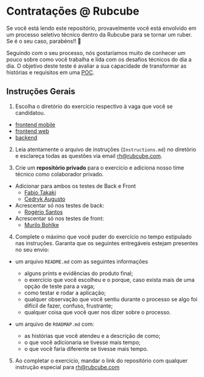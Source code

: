 # Contratações @ Rubcube

Se você está lendo este repositório, provavelmente você está envolvido em um processo seletivo técnico dentro da Rubcube para se tornar um ruber. Se é o seu caso, parabéns!! 🥳

Seguindo com o seu processo, nós gostaríamos muito de conhecer um pouco sobre como você trabalha e lida com os desafios técnicos do dia a dia. O objetivo deste teste é avaliar a sua capacidade de transformar as histórias e requisitos em uma [POC](https://en.wikipedia.org/wiki/Proof_of_concept).

## Instruções Gerais

1. Escolha o diretório do exercício respectivo à vaga que você se candidatou.

- [frontend mobile](https://github.com/rubcube/hiring-exercises/blob/master/frontend-mobile/Instructions.md)
- [frontend web](https://github.com/rubcube/hiring-exercises/blob/master/frontend-web/Instructions.md)
- [backend](https://github.com/rubcube/hiring-exercises/blob/master/backend/Instructions.md)

2. Leia atentamente o arquivo de instruções (`Instructions.md`) no diretório e esclareça todas as questões via email [rh@rubcube.com](mailto:rh@rubcube.com).

3. Crie um **repositório privado** para o exercício e adiciona nosso time técnico como colaborador privado.

- Adicionar para ambos os testes de Back e Front
  - [Fabio Takaki](https://github.com/fabiotakaki)
  - [Cedryk Augusto](https://github.com/cedryk-augusto)
- Acrescentar só nos testes de back:
  - [Rogério Santos](https://github.com/santos-rogerio) 
- Acrescentar só nos testes de front:
  - [Murilo Bohlke](https://github.com/murilobohlke) 


4. Complete o máximo que você puder do exercício no tempo estipulado nas instruções. Garanta que os seguintes entregáveis estejam presentes no seu envio:

- um arquivo `README.md` com as seguintes informações
  - alguns prints e evidências do produto final;
  - o exercício que você escolheu e o porque, caso exista mais de uma opção de teste para a vaga;
  - como testar e rodar a aplicação;
  - qualquer observação que você sentiu durante o processo se algo foi difícil de fazer, confuso, frustrante;
  - qualquer coisa que você quer nos dizer sobre o processo.

- um arquivo de `ROADMAP.md` com:
  - as histórias que você atendeu e a descrição de como;
  - o que você adicionaria se tivesse mais tempo;
  - o que você faria diferente se tivesse mais tempo.

5. Ao completar o exercício, mandar o link do repositório com qualquer instrução especial para [rh@rubcube.com](mailto:rh@rubcube.com)
